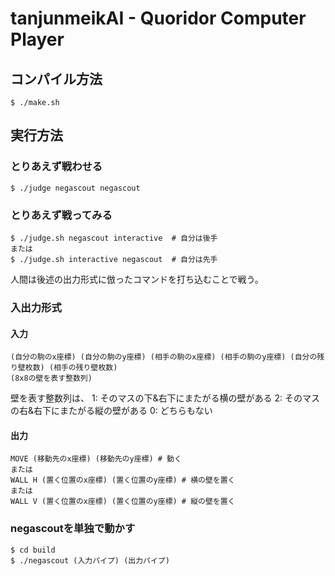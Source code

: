 # tanjunmeikAI - Quoridor Computer Player

## コンパイル方法 
```
$ ./make.sh
```

## 実行方法
### とりあえず戦わせる
```
$ ./judge negascout negascout
```
### とりあえず戦ってみる
```
$ ./judge.sh negascout interactive  # 自分は後手
または
$ ./judge.sh interactive negascout  # 自分は先手

```
人間は後述の出力形式に倣ったコマンドを打ち込むことで戦う。

### 入出力形式

#### 入力
```
(自分の駒のx座標) (自分の駒のy座標) (相手の駒のx座標) (相手の駒のy座標) (自分の残り壁枚数) (相手の残り壁枚数)
(8x8の壁を表す整数列)
```
壁を表す整数列は、
1: そのマスの下&右下にまたがる横の壁がある
2: そのマスの右&右下にまたがる縦の壁がある
0: どちらもない

#### 出力

```
MOVE (移動先のx座標) (移動先のy座標) # 動く
または
WALL H (置く位置のx座標) (置く位置のy座標) # 横の壁を置く
または
WALL V (置く位置のx座標) (置く位置のy座標) # 縦の壁を置く
```

### negascoutを単独で動かす
```
$ cd build
$ ./negascout (入力パイプ) (出力パイプ)
```


